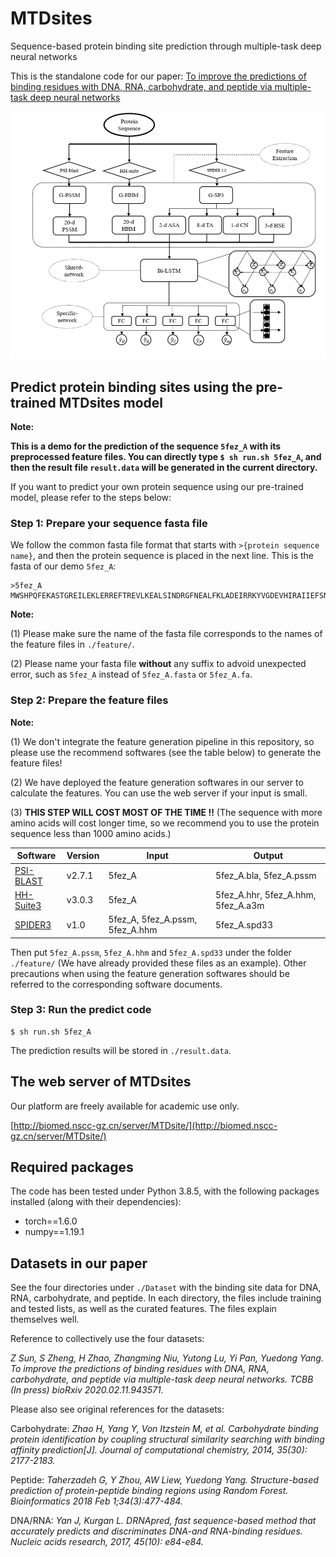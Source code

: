 # MTDsites
Sequence-based protein binding site prediction through multiple-task deep neural networks

This is the standalone code for our paper: [To improve the predictions of binding residues with DNA, RNA, carbohydrate, and peptide via multiple-task deep neural networks](https://https://www.biorxiv.org/content/10.1101/2020.02.11.943571v1)

![MTDsites_framework](https://github.com/biomed-AI/MTDsite/blob/master/IMG/MTDsites_framework.png)

## Predict protein binding sites using the pre-trained MTDsites model

**Note:**

**This is a demo for the prediction of the sequence `5fez_A` with its preprocessed feature files. You can directly type `$ sh run.sh 5fez_A`, and then the result file `result.data` will be generated in the current directory.**

If you want to predict your own protein sequence using our pre-trained model, please refer to the steps below:

### Step 1: Prepare your sequence fasta file
We follow the common fasta file format that starts with `>{protein sequence name}`, and then the protein sequence is placed in the next line. This is the fasta of our demo `5fez_A`:

```
>5fez_A
MWSHPQFEKASTGREILEKLERREFTREVLKEALSINDRGFNEALFKLADEIRRKYVGDEVHIRAIIEFSNVCRKNCLYCGLRRDNKNLKRYRMTPEEIVERARLAVQFGAKTIVLQSGEDPYYMPDVISDIVKEIKKMGVAVTLSLGEWPREYYEKWKEAGADRYLLRHETANPVLHRKLRPDTSFENRLNCLLTLKELGYETGAGSMVGLPGQTIDDLVDDLLFLKEHDFDMVGIGPFIPHPDTPLANEKKGDFTLTLKMVALTRILLPDSNIPATTAMGTIVPGGREITLRCGANVIMPNWTPSPYRQLYQLYPGKISVFEKDTASIPSVMKMIELLGRKPGRDWGGRKRVFETV
```

**Note:**

(1) Please make sure the name of the fasta file corresponds to the names of the feature files in `./feature/`.

(2) Please name your fasta file **without** any suffix to advoid unexpected error, such as `5fez_A` instead of `5fez_A.fasta` or `5fez_A.fa`.

### Step 2: Prepare the feature files
**Note:**

(1) We don't integrate the feature generation pipeline in this repository, so please use the recommend softwares (see the table below) to generate the feature files!

(2) We have deployed the feature generation softwares in our server to calculate the features. You can use the web server if your input is small.

(3) **THIS STEP WILL COST MOST OF THE TIME !!** (The sequence with more amino acids will cost longer time, so we recommend you to use the protein sequence less than 1000 amino acids.)

| Software | Version | Input | Output |
| -------- | -------- | -------- | --------|
| [PSI-BLAST](https://blast.ncbi.nlm.nih.gov/Blast.cgi?PAGE_TYPE=BlastSearch&PROGRAM=blastp&BLAST_PROGRAMS=psiBlast) | v2.7.1 | 5fez_A | 5fez_A.bla, 5fez_A.pssm |
| [HH-Suite3](https://github.com/soedinglab/hh-suite) | v3.0.3 | 5fez_A | 5fez_A.hhr, 5fez_A.hhm, 5fez_A.a3m |
| [SPIDER3](https://sparks-lab.org/server/spider3/) | v1.0 | 5fez_A, 5fez_A.pssm, 5fez_A.hhm | 5fez_A.spd33 |

Then put `5fez_A.pssm`, `5fez_A.hhm` and `5fez_A.spd33` under the folder `./feature/` (We have already provided these files as an example). Other precautions when using the feature generation softwares should be referred to the corresponding software documents.

### Step 3: Run the predict code
```
$ sh run.sh 5fez_A
```
The prediction results will be stored in `./result.data`.

## The web server of MTDsites
Our platform are freely available for academic use only.

[http://biomed.nscc-gz.cn/server/MTDsite/](http://biomed.nscc-gz.cn/server/MTDsite/)

## Required packages
The code has been tested under Python 3.8.5, with the following packages installed (along with their dependencies):
- torch==1.6.0
- numpy==1.19.1

## Datasets in our paper

See the four directories under `./Dataset` with the binding site data for DNA, RNA, carbohydrate, and peptide. In each directory, the files include training and tested lists, as well as the curated features. The files explain themselves well.

Reference to collectively use the four datasets:

*Z Sun, S Zheng, H Zhao, Zhangming Niu, Yutong Lu, Yi Pan, Yuedong Yang. To improve the predictions of binding residues with DNA, RNA, carbohydrate, and peptide via multiple-task deep neural networks. TCBB (In press) bioRxiv 2020.02.11.943571.*

Please also see original references for the datasets:

Carbohydrate: *Zhao H, Yang Y, Von Itzstein M, et al. Carbohydrate binding protein identification by coupling structural similarity searching with binding affinity prediction[J]. Journal of computational chemistry, 2014, 35(30): 2177-2183.*

Peptide: *Taherzadeh G, Y Zhou, AW Liew, Yuedong Yang. Structure-based prediction of protein-peptide binding regions using Random Forest. Bioinformatics 2018 Feb 1;34(3):477-484.*

DNA/RNA: *Yan J, Kurgan L. DRNApred, fast sequence-based method that accurately predicts and discriminates DNA-and RNA-binding residues. Nucleic acids research, 2017, 45(10): e84-e84.*
